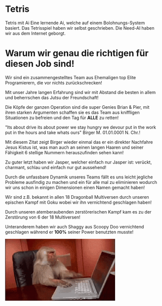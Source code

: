 # Tetris
Tetris mit Ai
Eine lernende Ai, welche auf einem Bolohnungs-System basiert.
Das Tetrisspiel haben wir selbst geschrieben. Die Need-AI haben wir aus dem Internet geborgt.



# Warum wir genau die richtigen für diesen Job sind!
Wir sind ein zusammengestelltes Team aus Ehemaligen top Elite Programierern, die vor nichts zurückschrecken!

Mit unser Jahre langen Erfahrung sind wir mit Abstand die besten in allem und beherrschen das Jutsu der Freundschaft!

Die Köpfe der ganzen Operation sind die super Genies Brian & Pier, mit ihren starken Argumenten schaffen sie es das Team aus kniffligen Situationen zu befreien und den Tag für **ALLE** zu retten!

"Its about drive its about power we stay hungry we devour put in the work put in the hours and take whats ours" Birger M. 01.01.0001 N. Chr.!

Mit diesem Zitat zeigt Birger wieder einmal das er ein direkter Nachfahre Jesus Kistus ist, was man auch an seinen langen Haaren und seiner Fähigkeit 6 stellige Nummern herauszufinden sehen kann!

Zu guter letzt haben wir Jasper, welcher einfach nur Jasper ist: verückt, charmant, schlau und einfach nur gut aussehend!

Durch die unfassbare Dynamik unseres Teams fällt es uns leicht jegliche Probleme ausfindig zu machen und ein für alle mal zu eliminieren wodurch wir uns schon in einigen Dimensionen einen Namen gemacht haben! 

Wir sind z.B. bekannt in allen 18 Dragonball Multiversen durch unseren epischen Kampf mit Goku wobei wir ihn vernichtend geschlagen haben!

Durch unseren atemberaubenden zerstörerischen Kampf kam es zu der Zerstörung von 6 der 18 Multiversen!

Unteranderem haben wir auch Shaggy aus Scoopy Doo vernichtend geschlagen während er **100%** seiner Power benutzten musste!


![](https://github.com/BudliCode/Tetris/blob/main/GIF/programmer-programming.gif)
